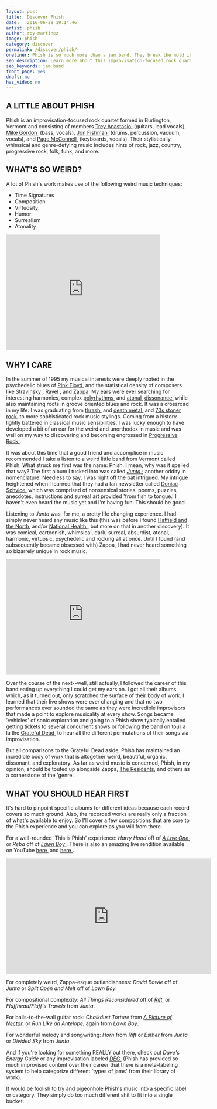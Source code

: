 ```yaml
---
layout: post
title:  Discover Phish
date:   2016-06-28 19:14:46
artist: phish
author: roy-martinez
image: phish
category: discover
permalink: /discover/phish/
oneliner: Phish is so much more than a jam band. They break the mold in every way.
seo_description: Learn more about this improvisation-focused rock quartet from Vermont.
seo_keywords: jam band
front_page: yes
draft: no
has_video: no
---
```


## A LITTLE ABOUT PHISH

Phish is an improvisation-focused rock quartet formed in Burlington, Vermont and consisting of members [Trey Anastasio&nbsp;<i class="non-mwm fa fa-external-link-square"></i>](https://en.wikipedia.org/wiki/Trey_Anastasio) (guitars, lead vocals), [Mike Gordon&nbsp;<i class="non-mwm fa fa-external-link-square"></i>](https://en.wikipedia.org/wiki/Mike_Gordon) (bass, vocals), [Jon Fishman&nbsp;<i class="non-mwm fa fa-external-link-square"></i>](https://en.wikipedia.org/wiki/Jon_Fishman) (drums, percussion, vacuum, vocals), and [Page McConnell&nbsp;<i class="non-mwm fa fa-external-link-square"></i>](https://en.wikipedia.org/wiki/Page_McConnell) (keyboards, vocals). Their stylistically whimsical and genre-defying music includes hints of rock, jazz, country, progressive rock, folk, funk, and more.

## WHAT'S SO WEIRD?

A lot of Phish's work makes use of the following weird music techniques:

- Time Signatures
- Composition
- Virtuosity
- Humor
- Surrealism
- Atonality

<div class="video-wrapper"><iframe width="420" height="315" src="https://www.youtube.com/embed/6TIGxcghQzY?rel=0" frameborder="0" allowfullscreen></iframe></div>

## WHY I CARE

In the summer of 1995 my musical interests were deeply rooted in the psychedelic blues of [Pink Floyd&nbsp;<i class="non-mwm fa fa-external-link-square"></i>](https://en.wikipedia.org/wiki/Pink_Floyd) and the statistical density of composers like [Stravinsky&nbsp;<i class="non-mwm fa fa-external-link-square"></i>](https://en.wikipedia.org/wiki/Igor_Stravinsky), [Ravel&nbsp;<i class="non-mwm fa fa-external-link-square"></i>](https://en.wikipedia.org/wiki/Ravel), and [Zappa](/discover/frank-zappa). My ears were ever searching for interesting harmonies, complex [polyrhythms&nbsp;<i class="non-mwm fa fa-external-link-square"></i>](https://en.wikipedia.org/wiki/Polyrhythm) and [atonal&nbsp;<i class="non-mwm fa fa-external-link-square"></i>](https://en.wikipedia.org/wiki/Atonality) [dissonance&nbsp;<i class="non-mwm fa fa-external-link-square"></i>](https://en.wikipedia.org/wiki/Consonance_and_dissonance) while also maintaining roots in groove oriented blues and rock. It was a crossroad in my life. I was graduating from [thrash&nbsp;<i class="non-mwm fa fa-external-link-square"></i>](https://en.wikipedia.org/wiki/Thrash_metal) and [death metal&nbsp;<i class="non-mwm fa fa-external-link-square"></i>](https://en.wikipedia.org/wiki/Death_metal) and [70s stoner rock&nbsp;<i class="non-mwm fa fa-external-link-square"></i>](https://en.wikipedia.org/wiki/Stoner_rock) to more sophisticated rock music stylings. Coming from a history lightly battered in classical music sensibilities, I was lucky enough to have developed a bit of an ear for the weird and unorthodox in music and was well on my way to discovering and becoming engrossed in [Progressive Rock&nbsp;<i class="non-mwm fa fa-external-link-square"></i>](https://en.wikipedia.org/wiki/Progressive_rock).

It was about this time that a good friend and accomplice in music recommended I take a listen to a weird little band from Vermont called Phish. What struck me first was the name: Phish. I mean, why was it spelled that way? The first album I tucked into was called [*Junta*&nbsp;<i class="non-mwm fa fa-external-link-square"></i>](https://en.wikipedia.org/wiki/Junta_(album)); another oddity in nomenclature. Needless to say, I was right off the bat intrigued. My intrigue heightened when I learned that they had a fan newsletter called [Doniac Schvice&nbsp;<i class="non-mwm fa fa-external-link-square"></i>](http://forum.phish.net/forum/show/1303154865) which was comprised of nonsensical stories, poems, puzzles, anecdotes, instructions and surreal art provided 'from fish to tongue.' I haven't even heard the music yet and I'm having fun. This should be good.

Listening to *Junta* was, for me, a pretty life changing experience. I had simply never heard any music like this (this was before I found [Hatfield and the North&nbsp;<i class="non-mwm fa fa-external-link-square"></i>](https://en.wikipedia.org/wiki/Hatfield_and_the_North) and/or [National Health&nbsp;<i class="non-mwm fa fa-external-link-square"></i>](https://en.wikipedia.org/wiki/National_Health), but more on that in another discovery). It was comical, cartoonish, whimsical, dark, surreal, absurdist, atonal, harmonic, virtuosic, psychedelic and rocking all at once. Until I found (and subsequently became obsessed with) Zappa, I had never heard something so bizarrely unique in rock music.

<div class="video-wrapper"><iframe width="420" height="315" src="https://www.youtube.com/embed/CzWqHvSkQZI?rel=0" frameborder="0" allowfullscreen></iframe></div>

Over the course of the next--well, still actually, I followed the career of this band eating up everything I could get my ears on. I got all their albums which, as it turned out, only scratched the surface of their body of work. I learned that their live shows were ever changing and that no two performances ever sounded the same as they were incredible improvisors that made a point to explore musicality at every show. Songs became 'vehicles' of sonic exploration and going to a Phish show typically entailed getting tickets to several concurrent shows or following the band on tour a la the [Grateful Dead&nbsp;<i class="non-mwm fa fa-external-link-square"></i>](https://en.wikipedia.org/wiki/Grateful_Dead) to hear all the different permutations of their songs via improvisation.

But all comparisons to the Grateful Dead aside, Phish has maintained an incredible body of work that is altogether weird, beautiful, organic, dissonant, and exploratory. As far as weird music is concerned, Phish, in my opinion, should be touted up alongside Zappa, [The Residents](/discover/the-residents), and others as a cornerstone of the 'genre.'

## WHAT YOU SHOULD HEAR FIRST

It's hard to pinpoint specific albums for different ideas because each record covers so much ground. Also, the recorded works are really only a fraction of what's available to enjoy. So I'll cover a few compositions that are core to the Phish experience and you can explore as you will from there.

For a well-rounded 'This is Phish' experience: *Harry Hood* off of [*A Live One*&nbsp;<i class="non-mwm fa fa-external-link-square"></i>](https://en.wikipedia.org/wiki/A_Live_One) or *Reba* off of [*Lawn Boy*&nbsp;<i class="non-mwm fa fa-external-link-square"></i>](https://en.wikipedia.org/wiki/Lawn_Boy). There is also an amazing live rendition available on YouTube [here&nbsp;<i class="non-mwm fa fa-external-link-square"></i>](https://youtu.be/cnJlBWjDeXA) and [here&nbsp;<i class="non-mwm fa fa-external-link-square"></i>](https://youtu.be/AKmIV1SY9gY).

<div class="video-wrapper"><iframe width="560" height="315" src="https://www.youtube.com/embed/cnJlBWjDeXA?rel=0" frameborder="0" allowfullscreen></iframe></div>

For completely weird, Zappa-esque outlandishness: *David Bowie* off of *Junta* or *Split Open and Melt* off of *Lawn Boy*.

For compositional complexity: *All Things Reconsidered* off of [*Rift*&nbsp;<i class="non-mwm fa fa-external-link-square"></i>](https://en.wikipedia.org/wiki/Rift_(album)) or *Fluffhead/Fluff's Travels* from *Junta*.

For balls-to-the-wall guitar rock: *Chalkdust Torture* from [*A Picture of Nectar*&nbsp;<i class="non-mwm fa fa-external-link-square"></i>](https://en.wikipedia.org/wiki/A_Picture_of_Nectar) or *Run Like an Antelope*, again from *Lawn Boy*.

For wonderful melody and songwriting: *Horn* from *Rift* or *Esther* from *Junta* or *Divided Sky* from *Junta*.

And if you're looking for something REALLY out there, check out *Dave's Energy Guide* or any improvisation labeled [*DEG*&nbsp;<i class="non-mwm fa fa-external-link-square"></i>](http://phish.net/song/daves-energy-guide) (Phish has provided so much improvised content over their career that there is a meta-labeling system to help categorize different 'types of jams' from their library of work).

It would be foolish to try and pigeonhole Phish's music into a specific label or category. They simply do too much different shit to fit into a single bucket.
